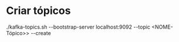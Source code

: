 # Criar tópicos

./kafka-topics.sh --bootstrap-server localhost:9092 --topic <NOME-Tópico>> --create
